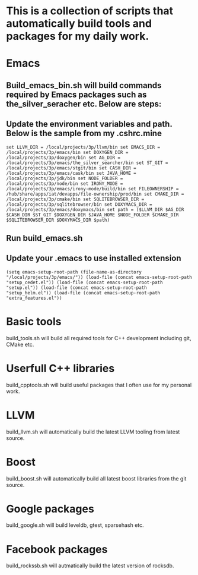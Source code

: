 This is a collection of scripts that automatically build tools and packages for my daily work.
========================================================================================

# Emacs #

## Build_emacs_bin.sh will build commands required by Emacs packages such as **the_silver_seracher** etc. Below are steps: ##

## Update the environment variables and path. Below is the sample from my **.cshrc.mine** ##

`set LLVM_DIR = /local/projects/3p/llvm/bin
set EMACS_DIR = /local/projects/3p/emacs/bin
set DOXYGEN_DIR = /local/projects/3p/doxygen/bin
set AG_DIR = /local/projects/3p/emacs/the_silver_searcher/bin
set ST_GIT = /local/projects/3p/emacs/stgit/bin
set CASH_DIR = /local/projects/3p/emacs/cask/bin
set JAVA_HOME = /local/projects/3p/jdk/bin
set NODE_FOLDER = /local/projects/3p/node/bin
set IRONY_MODE = /local/projects/3p/emacs/irony-mode/build/bin
set FILEOWNERSHIP = /hub/share/apps/iat/devapps/file-ownership/prod/bin
set CMAKE_DIR = /local/projects/3p/cmake/bin
set SQLITEBROWSER_DIR = /local/projects/3p/sqlitebrowser/bin
set DOXYMACS_DIR = /local/projects/3p/emacs/doxymacs/bin
set path = ($LLVM_DIR $AG_DIR $CASH_DIR $ST_GIT $DOXYGEN_DIR $JAVA_HOME $NODE_FOLDER $CMAKE_DIR $SQLITEBROWSER_DIR $DOXYMACS_DIR $path)`

## Run build_emacs.sh ##

## Update your .emacs to use installed extension ##

`(setq emacs-setup-root-path (file-name-as-directory "/local/projects/3p/emacs/"))
(load-file (concat emacs-setup-root-path "setup_cedet.el"))
(load-file (concat emacs-setup-root-path "setup.el"))
(load-file (concat emacs-setup-root-path "setup_helm.el"))
(load-file (concat emacs-setup-root-path "extra_features.el"))
`

# Basic tools #
build_tools.sh will build all required tools for C++ development including git, CMake etc.

# Userfull C++ libraries #
build_cpptools.sh will build useful packages that I often use for my personal work.

# LLVM #
build_llvm.sh will automatically build the latest LLVM tooling from latest source. 

# Boost #
build_boost.sh will automatically build all latest boost libraries from the git source.

# Google packages #
build_google.sh will build leveldb, gtest, sparsehash etc.

# Facebook packages #
build_rockssb.sh will autmatically build the latest version of rocksdb.
